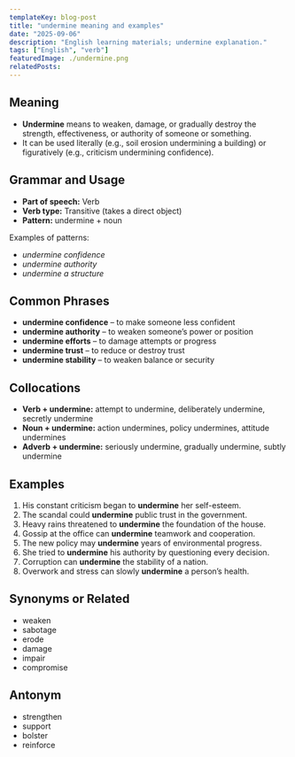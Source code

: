 ```yaml
---
templateKey: blog-post
title: "undermine meaning and examples"
date: "2025-09-06"
description: "English learning materials; undermine explanation."
tags: ["English", "verb"]
featuredImage: ./undermine.png
relatedPosts:
---
```


## Meaning

- **Undermine** means to weaken, damage, or gradually destroy the strength, effectiveness, or authority of someone or something.
- It can be used literally (e.g., soil erosion undermining a building) or figuratively (e.g., criticism undermining confidence).

## Grammar and Usage

- **Part of speech:** Verb
- **Verb type:** Transitive (takes a direct object)
- **Pattern:** undermine + noun

Examples of patterns:

- _undermine confidence_
- _undermine authority_
- _undermine a structure_

## Common Phrases

- **undermine confidence** – to make someone less confident
- **undermine authority** – to weaken someone’s power or position
- **undermine efforts** – to damage attempts or progress
- **undermine trust** – to reduce or destroy trust
- **undermine stability** – to weaken balance or security

## Collocations

- **Verb + undermine:** attempt to undermine, deliberately undermine, secretly undermine
- **Noun + undermine:** action undermines, policy undermines, attitude undermines
- **Adverb + undermine:** seriously undermine, gradually undermine, subtly undermine

## Examples

1. His constant criticism began to **undermine** her self-esteem.
2. The scandal could **undermine** public trust in the government.
3. Heavy rains threatened to **undermine** the foundation of the house.
4. Gossip at the office can **undermine** teamwork and cooperation.
5. The new policy may **undermine** years of environmental progress.
6. She tried to **undermine** his authority by questioning every decision.
7. Corruption can **undermine** the stability of a nation.
8. Overwork and stress can slowly **undermine** a person’s health.

## Synonyms or Related

- weaken
- sabotage
- erode
- damage
- impair
- compromise

## Antonym

- strengthen
- support
- bolster
- reinforce
